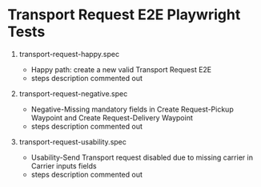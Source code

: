 # Transport Request E2E Playwright Tests

1. transport-request-happy.spec
	- Happy path: create a new valid Transport Request E2E
	- steps description commented out

2. transport-request-negative.spec
	- Negative-Missing mandatory fields in Create Request-Pickup Waypoint and Create Request-Delivery Waypoint 
	- steps description commented out	

3. transport-request-usability.spec
	- Usability-Send Transport request disabled due to missing carrier in Carrier inputs fields
	- steps description commented out	